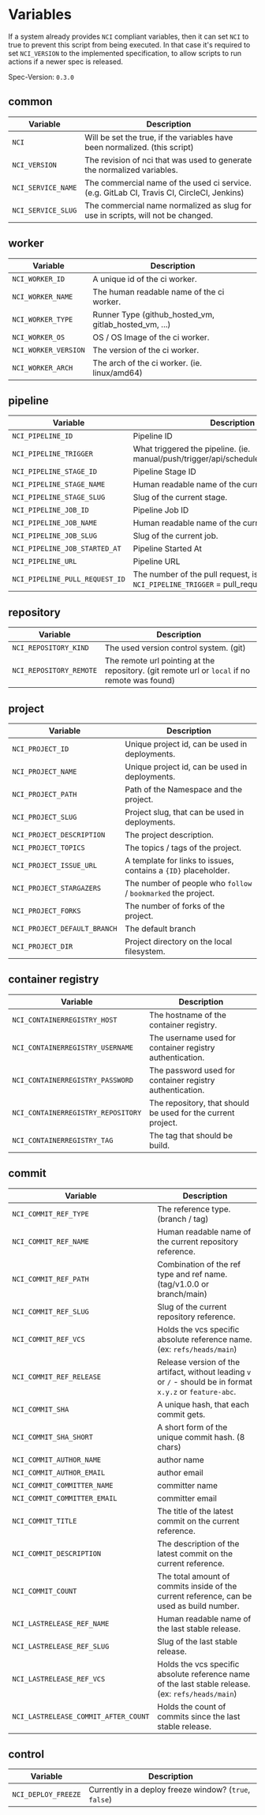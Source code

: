 # Variables

If a system already provides `NCI` compliant variables, then it can set `NCI` to true to prevent this script from being executed.
In that case it's required to set `NCI_VERSION` to the implemented specification, to allow scripts to run actions if a newer spec is released.

Spec-Version: `0.3.0`

## common

| Variable           | Description                                                                                |
|--------------------|--------------------------------------------------------------------------------------------|
| `NCI`              | Will be set the true, if the variables have been normalized. (this script)                 |
| `NCI_VERSION`      | The revision of nci that was used to generate the normalized variables.                    |
| `NCI_SERVICE_NAME` | The commercial name of the used ci service. (e.g. GitLab CI, Travis CI, CircleCI, Jenkins) |
| `NCI_SERVICE_SLUG` | The commercial name normalized as slug for use in scripts, will not be changed.            |

## worker

| Variable             | Description                                           |
|----------------------|-------------------------------------------------------|
| `NCI_WORKER_ID`      | A unique id of the ci worker.                         |
| `NCI_WORKER_NAME`    | The human readable name of the ci worker.             |
| `NCI_WORKER_TYPE`    | Runner Type (github_hosted_vm, gitlab_hosted_vm, ...) |
| `NCI_WORKER_OS`      | OS / OS Image of the ci worker.                       |
| `NCI_WORKER_VERSION` | The version of the ci worker.                         |
| `NCI_WORKER_ARCH`    | The arch of the ci worker. (ie. linux/amd64)          |

## pipeline

| Variable                       | Description                                                                               |
|--------------------------------|-------------------------------------------------------------------------------------------|
| `NCI_PIPELINE_ID`              | Pipeline ID                                                                               |
| `NCI_PIPELINE_TRIGGER`         | What triggered the pipeline. (ie. manual/push/trigger/api/schedule/pull_request/build)    |
| `NCI_PIPELINE_STAGE_ID`        | Pipeline Stage ID                                                                         |
| `NCI_PIPELINE_STAGE_NAME`      | Human readable name of the current stage.                                                 |
| `NCI_PIPELINE_STAGE_SLUG`      | Slug of the current stage.                                                                |
| `NCI_PIPELINE_JOB_ID`          | Pipeline Job ID                                                                           |
| `NCI_PIPELINE_JOB_NAME`        | Human readable name of the current job.                                                   |
| `NCI_PIPELINE_JOB_SLUG`        | Slug of the current job.                                                                  |
| `NCI_PIPELINE_JOB_STARTED_AT`  | Pipeline Started At                                                                       |
| `NCI_PIPELINE_URL`             | Pipeline URL                                                                              |
| `NCI_PIPELINE_PULL_REQUEST_ID` | The number of the pull request, is only present if `NCI_PIPELINE_TRIGGER` = pull_request. |

## repository

| Variable                             | Description                                                                                                 |
|--------------------------------------|-------------------------------------------------------------------------------------------------------------|
| `NCI_REPOSITORY_KIND`                | The used version control system. (git)                                                                      |
| `NCI_REPOSITORY_REMOTE`              | The remote url pointing at the repository. (git remote url or `local` if no remote was found)               |

## project

| Variable                     | Description                                                    |
|------------------------------|----------------------------------------------------------------|
| `NCI_PROJECT_ID`             | Unique project id, can be used in deployments.                 |
| `NCI_PROJECT_NAME`           | Unique project id, can be used in deployments.                 |
| `NCI_PROJECT_PATH`           | Path of the Namespace and the project.                         |
| `NCI_PROJECT_SLUG`           | Project slug, that can be used in deployments.                 |
| `NCI_PROJECT_DESCRIPTION`    | The project description.                                       |
| `NCI_PROJECT_TOPICS`         | The topics / tags of the project.                              |
| `NCI_PROJECT_ISSUE_URL`      | A template for links to issues, contains a `{ID}` placeholder. |
| `NCI_PROJECT_STARGAZERS`     | The number of people who `follow` / `bookmarked` the project.  |
| `NCI_PROJECT_FORKS`          | The number of forks of the project.                            |
| `NCI_PROJECT_DEFAULT_BRANCH` | The default branch                                             |
| `NCI_PROJECT_DIR`            | Project directory on the local filesystem.                     |

## container registry

| Variable                           | Description                                                  |
|------------------------------------|--------------------------------------------------------------|
| `NCI_CONTAINERREGISTRY_HOST`       | The hostname of the container registry.                      |
| `NCI_CONTAINERREGISTRY_USERNAME`   | The username used for container registry authentication.     |
| `NCI_CONTAINERREGISTRY_PASSWORD`   | The password used for container registry authentication.     |
| `NCI_CONTAINERREGISTRY_REPOSITORY` | The repository, that should be used for the current project. |
| `NCI_CONTAINERREGISTRY_TAG`        | The tag that should be build.                                |

## commit

| Variable                             | Description                                                                                                 |
|--------------------------------------|-------------------------------------------------------------------------------------------------------------|
| `NCI_COMMIT_REF_TYPE`                | The reference type. (branch / tag)                                                                          |
| `NCI_COMMIT_REF_NAME`                | Human readable name of the current repository reference.                                                    |
| `NCI_COMMIT_REF_PATH`                | Combination of the ref type and ref name. (tag/v1.0.0 or branch/main)                                       |
| `NCI_COMMIT_REF_SLUG`                | Slug of the current repository reference.                                                                   |
| `NCI_COMMIT_REF_VCS`                 | Holds the vcs specific absolute reference name. (ex: `refs/heads/main`)                                     |
| `NCI_COMMIT_REF_RELEASE`             | Release version of the artifact, without leading `v` or `/` - should be in format `x.y.z` or `feature-abc`. |
| `NCI_COMMIT_SHA`                     | A unique hash, that each commit gets.                                                                       |
| `NCI_COMMIT_SHA_SHORT`               | A short form of the unique commit hash. (8 chars)                                                           |
| `NCI_COMMIT_AUTHOR_NAME`             | author name                                                                                                 |
| `NCI_COMMIT_AUTHOR_EMAIL`            | author email                                                                                                |
| `NCI_COMMIT_COMMITTER_NAME`          | committer name                                                                                              |
| `NCI_COMMIT_COMMITTER_EMAIL`         | committer email                                                                                             |
| `NCI_COMMIT_TITLE`                   | The title of the latest commit on the current reference.                                                    |
| `NCI_COMMIT_DESCRIPTION`             | The description of the latest commit on the current reference.                                              |
| `NCI_COMMIT_COUNT`                   | The total amount of commits inside of the current reference, can be used as build number.                   |
| `NCI_LASTRELEASE_REF_NAME`           | Human readable name of the last stable release.                                                             |
| `NCI_LASTRELEASE_REF_SLUG`           | Slug of the last stable release.                                                                            |
| `NCI_LASTRELEASE_REF_VCS`            | Holds the vcs specific absolute reference name of the last stable release. (ex: `refs/heads/main`)          |
| `NCI_LASTRELEASE_COMMIT_AFTER_COUNT` | Holds the count of commits since the last stable release.                                                   |

## control

| Variable            | Description                                            |
|---------------------|--------------------------------------------------------|
| `NCI_DEPLOY_FREEZE` | Currently in a deploy freeze window? (`true`, `false`) |

